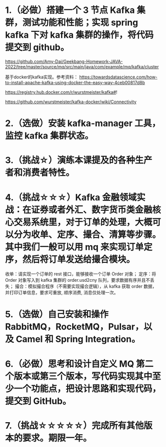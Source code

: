 # 1.（必做）搭建一个 3 节点 Kafka 集群，测试功能和性能；实现 spring kafka 下对 kafka 集群的操作，将代码提交到 github。

https://github.com/Amy-Dai/Geekbang-Homework-JAVA-2022/tree/master/source/mq/src/main/java/com/example/mq/kafka/cluster

基于docker的kafka实现。参考资料：
https://towardsdatascience.com/how-to-install-apache-kafka-using-docker-the-easy-way-4ceb00817d8b

https://registry.hub.docker.com/r/wurstmeister/kafka#!

https://github.com/wurstmeister/kafka-docker/wiki/Connectivity


# 2.（选做）安装 kafka-manager 工具，监控 kafka 集群状态。

# 3.（挑战☆）演练本课提及的各种生产者和消费者特性。

# 4.（挑战☆☆☆）Kafka 金融领域实战：在证券或者外汇、数字货币类金融核心交易系统里，对于订单的处理，大概可以分为收单、定序、撮合、清算等步骤。其中我们一般可以用 mq 来实现订单定序，然后将订单发送给撮合模块。

收单：请实现一个订单的 rest 接口，能够接收一个订单 Order 对象；
定序：将 Order 对象写入到 kafka 集群的 order.usd2cny 队列，要求数据有序并且不丢失；
撮合：模拟撮合程序（不需要实现撮合逻辑），从 kafka 获取 order 数据，并打印订单信息，要求可重放, 顺序消费, 消息仅处理一次。
# 5.（选做）自己安装和操作 RabbitMQ，RocketMQ，Pulsar，以及 Camel 和 Spring Integration。

# 6.（必做）思考和设计自定义 MQ 第二个版本或第三个版本，写代码实现其中至少一个功能点，把设计思路和实现代码，提交到 GitHub。

# 7.（挑战☆☆☆☆☆）完成所有其他版本的要求。期限一年。
